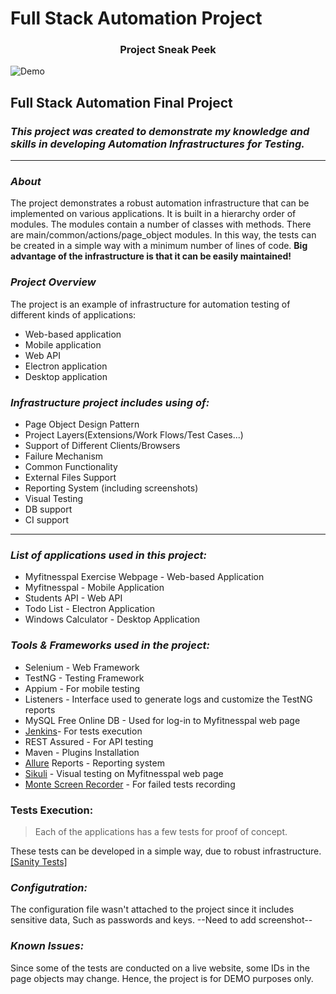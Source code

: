 #  Full Stack Automation Project  #
<h3 align="center">Project Sneak Peek</h3>



![Demo](https://github.com/VitalyDukshtein/Full-Stack-Automation-Project/blob/master/Demo.gif)

## **Full Stack Automation Final Project**

### **_This project was created to demonstrate my knowledge and skills in developing Automation Infrastructures for Testing._**
***
### _About_
The project demonstrates a robust automation infrastructure that can be implemented on various applications. 
It is built in a hierarchy order of modules. The modules contain a number of classes with methods.
There are main/common/actions/page_object modules.
In this way, the tests can be created in a simple way with a minimum number of lines of code.
**Big advantage of the infrastructure is that it can be easily maintained!**

### _Project Overview_

The project is an example of infrastructure for automation testing of different kinds of applications:
* Web-based application
* Mobile application
* Web API
* Electron application
* Desktop application

### **_Infrastructure project includes using of:_**
* Page Object Design Pattern
* Project Layers(Extensions/Work Flows/Test Cases...)
* Support of Different Clients/Browsers
* Failure Mechanism
* Common Functionality
* External Files Support
* Reporting System (including screenshots)
* Visual Testing
* DB support
* CI support  

***

### _List of applications used in this project:_
* Myfitnesspal Exercise Webpage - Web-based Application
* Myfitnesspal - Mobile Application
* Students API - Web API
* Todo List - Electron Application
* Windows Calculator - Desktop Application

### _Tools & Frameworks used in the project:_
* Selenium - Web Framework
* TestNG - Testing Framework
* Appium - For mobile testing
* Listeners - Interface used to generate logs and customize the TestNG reports
* MySQL Free Online DB - Used for log-in to Myfitnesspal web page
* [Jenkins](https://www.jenkins.io/)- For tests execution
* REST Assured - For API testing
* Maven - Plugins Installation
* [Allure](http://allure.qatools.ru/) Reports - Reporting system
* [Sikuli](http://www.sikulix.com/) - Visual testing on Myfitnesspal web page
* [Monte Screen Recorder](https://github.com/sbtqa/monte-media/blob/master/src/main/ru/sbtqa/monte/screenrecorder/ScreenRecorder.java) - For failed tests recording

### Tests Execution:
> Each of the applications has a few tests for proof of concept.
> 
These tests can be developed in a simple way, due to robust infrastructure.
[[Sanity Tests]](https://github.com/VitalyDukshtein/Full-Stack-Automation-Project/tree/master/src/test/java/sanity)

### _Configutration:_
The configuration file wasn't attached to the project since it includes sensitive data, Such as passwords and keys. 
--Need to add screenshot--

### _Known Issues:_
Since some of the tests are conducted on a live website, some IDs in the page objects may change.
Hence, the project is for DEMO purposes only.
